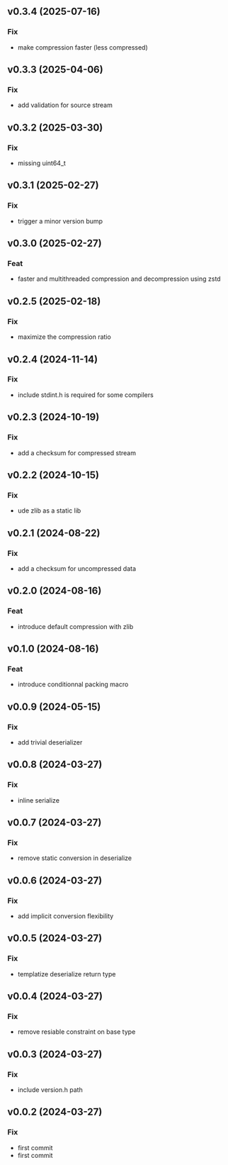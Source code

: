 ## v0.3.4 (2025-07-16)

### Fix

- make compression faster (less compressed)

## v0.3.3 (2025-04-06)

### Fix

- add validation for source stream

## v0.3.2 (2025-03-30)

### Fix

- missing uint64_t

## v0.3.1 (2025-02-27)

### Fix

- trigger a minor version bump

## v0.3.0 (2025-02-27)

### Feat

- faster and multithreaded compression and decompression using zstd

## v0.2.5 (2025-02-18)

### Fix

- maximize the compression ratio

## v0.2.4 (2024-11-14)

### Fix

- include stdint.h is required for some compilers

## v0.2.3 (2024-10-19)

### Fix

- add a checksum for compressed stream

## v0.2.2 (2024-10-15)

### Fix

- ude zlib as a static lib

## v0.2.1 (2024-08-22)

### Fix

- add a checksum for uncompressed data

## v0.2.0 (2024-08-16)

### Feat

- introduce default compression with zlib

## v0.1.0 (2024-08-16)

### Feat

- introduce conditionnal packing macro

## v0.0.9 (2024-05-15)

### Fix

- add trivial deserializer

## v0.0.8 (2024-03-27)

### Fix

- inline serialize

## v0.0.7 (2024-03-27)

### Fix

- remove static conversion in deserialize

## v0.0.6 (2024-03-27)

### Fix

- add implicit conversion flexibility

## v0.0.5 (2024-03-27)

### Fix

- templatize deserialize return type

## v0.0.4 (2024-03-27)

### Fix

- remove resiable constraint on base type

## v0.0.3 (2024-03-27)

### Fix

- include version.h path

## v0.0.2 (2024-03-27)

### Fix

- first commit
- first commit

